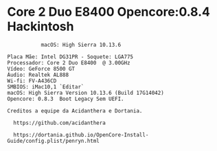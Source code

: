 # Core 2 Duo E8400 Opencore:0.8.4 Hackintosh

               macOS: High Sierra 10.13.6


 
 ``` Plataforma: Desktop | Yonah, Conroe and Penryn
Placa Mãe: Intel DG31PR - Soquete: LGA775
Processador: Core 2 Duo E8400  @ 3.00GHz
Vídeo: GeForce 8500 GT
Áudio: Realtek AL888
Wi-fi: FV-A436CD
SMBIOS: iMac10,1 `Editar`
macOS: High Sierra Version 10.13.6 (Build 17G14042)
Opencore: 0.8.3  Boot Legacy Sem UEFI.

 Creditos a equipe da Acidanthera e Dortania.
 
   https://github.com/acidanthera
  
   https://dortania.github.io/OpenCore-Install-Guide/config.plist/penryn.html
